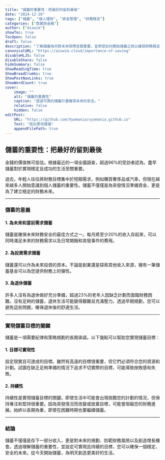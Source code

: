 ```yaml
---
title: "儲蓄的重要性：把最好的留到最後"
date: "2024-12-28"
tags: ["儲蓄", "個人理財", "資金管理", "財務穩定"]
categories: ["商業與金融"]
author: ["Aixwim"]
showToc: true
TocOpen: false
draft: false
description: "了解儲蓄為何對未來保障至關重要，並學習如何開始儲蓄之旅以確保財務穩定。"
canonicalURL: "https://aixwim.cloud/importance-of-saving"
disableHLJS: false
disableShare: false
hideSummary: false
ShowReadingTime: true
ShowBreadCrumbs: true
ShowPostNavLinks: true
ShowWordCount: true
cover:
    image: ""
    alt: "儲蓄的重要性"
    caption: "透過可靠的儲蓄計畫確保未來的安全。"
    relative: false
    hidden: false
editPost:
    URL: "https://github.com/Xyomania/xyomania.github.io"
    Text: "提出更改建議"
    appendFilePath: true
---
```


## 儲蓄的重要性：把最好的留到最後

金錢的價值無可低估。根據最近的一項全國調查，超過96%的受訪者認為，盡早儲蓄對於實現穩定且成功的生活至關重要。

過去，年輕人往往將財務目標集中於短期需求，例如購買奢侈品或汽車，但現在越來越多人開始意識到個人儲蓄的重要性。儲蓄不僅僅是為突發情況準備資金，更是為了建立穩定的財務未來。

---

### **儲蓄的意義**

#### **1. 為未來和當前需求儲蓄**  
儲蓄是確保未來財務安全的最佳方式之一。每月將至少20%的收入存起來，可以同時滿足未來的財務需求以及日常開銷和突發事件的費用。

#### **2. 為投資需求儲蓄**  
儲蓄還可以作為未來投資的資本。不論是創業還是探索其他收入來源，擁有一筆儲蓄基金可以為您提供財務上的彈性。

#### **3. 為退休儲蓄**  
許多人沒有為退休做好充分準備，超過23%的老年人因缺乏計劃而面臨財務困難。沒有足夠的儲蓄，退休生活可能變得艱難且充滿壓力。透過早期規劃，您可以避免這些問題，確保退休後的舒適生活。

---

### **實現儲蓄目標的關鍵**

儲蓄是一項需要紀律和策略規劃的長期承諾。以下幾點可以幫助您實現儲蓄目標：

#### **1. 目標可實現性**  
設定現實且可達成的目標。雖然有高遠的目標很重要，但它們必須符合您的資源和計劃。試圖在缺乏足夠準備的情況下追求不切實際的目標，可能導致挫敗感和失敗。

#### **2. 持續性**  
持續性是實現儲蓄目標的關鍵。即使生活中可能會出現挑戰您的計劃的情況，但保持專注和堅持很重要。因為突發情況而改變或放棄目標，可能會阻礙您的財務進展。始終以長期為重，即使在困難時期也要繼續儲蓄。

---

### **結論**

儲蓄不僅僅是存下一部分收入，更是對未來的規劃、防範財務風險以及創造增長機會。透過理解儲蓄的重要性，並設定可實現且持續的目標，您可以確保一個穩定、安全的未來。從今天開始儲蓄，為明天創造更美好的生活。

